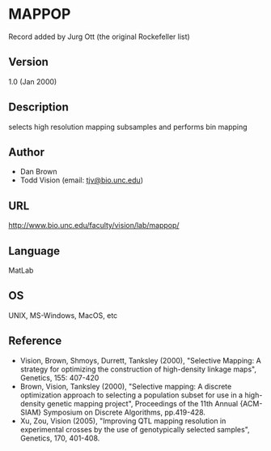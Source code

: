 # MAPPOP
Record added by Jurg Ott (the original Rockefeller list)

## Version
1.0 (Jan 2000)

## Description
selects high resolution mapping subsamples and performs bin mapping

## Author
* Dan Brown
* Todd Vision (email: tjv@bio.unc.edu)

## URL
http://www.bio.unc.edu/faculty/vision/lab/mappop/

## Language
MatLab

## OS
UNIX, MS-Windows, MacOS, etc

## Reference
* Vision, Brown, Shmoys, Durrett, Tanksley (2000), "Selective Mapping: A strategy for optimizing the construction of high-density linkage maps", Genetics, 155: 407-420
* Brown, Vision, Tanksley (2000), "Selective mapping: A discrete optimization approach to selecting a population subset for use in a high-density genetic mapping project", Proceedings of the 11th Annual {ACM-SIAM} Symposium on Discrete Algorithms, pp.419-428.
* Xu, Zou, Vision (2005), "Improving QTL mapping resolution in experimental crosses by the use of genotypically selected samples", Genetics, 170, 401-408.